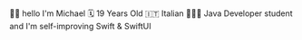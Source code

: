 👋🏻 hello I'm Michael
🗓️ 19 Years Old
🇮🇹 Italian
👨🏻‍💻 Java Developer student and I'm self-improving Swift & SwiftUI
